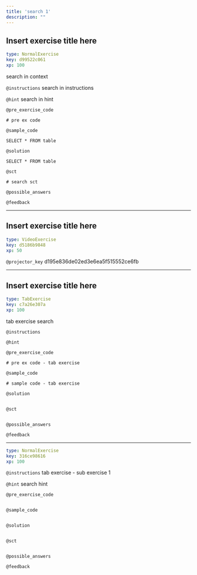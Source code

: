 ```yaml
---
title: 'search 1'
description: ""
---
```


## Insert exercise title here

```yaml
type: NormalExercise
key: d99522c061
xp: 100
```

search in context

`@instructions`
search in instructions

`@hint`
search in hint

`@pre_exercise_code`
```{python}
# pre ex code
```

`@sample_code`
```{sql}
SELECT * FROM table
```

`@solution`
```{sql}
SELECT * FROM table
```

`@sct`
```{python}
# search sct
```

`@possible_answers`


`@feedback`


---

## Insert exercise title here

```yaml
type: VideoExercise
key: d5186b9848
xp: 50
```

`@projector_key`
d195e836de02ed3e6ea5f515552ce6fb

---

## Insert exercise title here

```yaml
type: TabExercise
key: c7a26e307a
xp: 100
```

tab exercise search

`@instructions`


`@hint`


`@pre_exercise_code`
```{python}
# pre ex code - tab exercise
```

`@sample_code`
```{sql}
# sample code - tab exercise
```

`@solution`
```{sql}

```

`@sct`
```{python}

```

`@possible_answers`


`@feedback`


***

```yaml
type: NormalExercise
key: 316ce98616
xp: 100
```



`@instructions`
tab exercise - sub exercise 1

`@hint`
search hint

`@pre_exercise_code`
```{python}

```

`@sample_code`
```{sql}

```

`@solution`
```{sql}

```

`@sct`
```{python}

```

`@possible_answers`


`@feedback`
